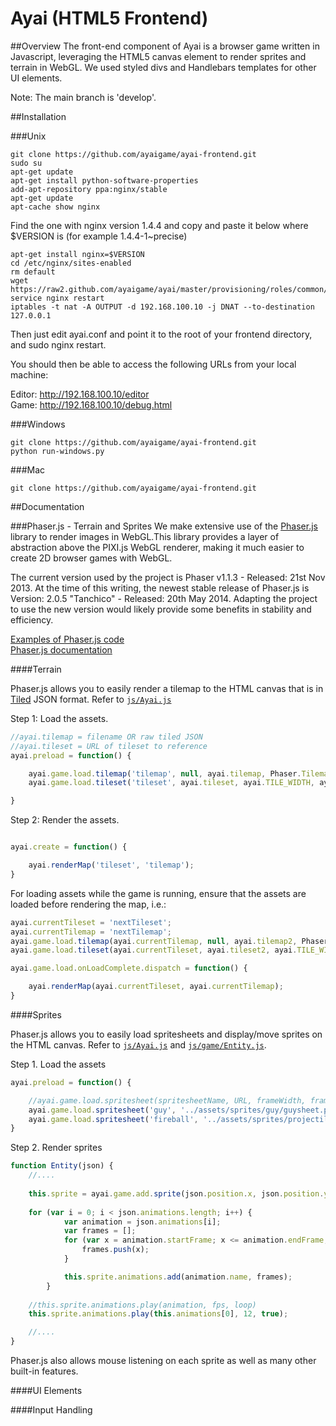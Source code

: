 Ayai (HTML5 Frontend)
=====================

##Overview
The front-end component of Ayai is a browser game written in Javascript, leveraging the HTML5 canvas element to render sprites and terrain in WebGL. We used styled divs and Handlebars templates for other UI elements.

Note: The main branch is 'develop'.

##Installation

###Unix
```
git clone https://github.com/ayaigame/ayai-frontend.git
sudo su
apt-get update 
apt-get install python-software-properties
add-apt-repository ppa:nginx/stable
apt-get update
apt-cache show nginx
```
Find the one with nginx version 1.4.4 and copy and paste it below where $VERSION is
(for example 1.4.4-1~precise)

```
apt-get install nginx=$VERSION 
cd /etc/nginx/sites-enabled 
rm default
wget https://raw2.github.com/ayaigame/ayai/master/provisioning/roles/common/files/conf/ayai.conf
service nginx restart
iptables -t nat -A OUTPUT -d 192.168.100.10 -j DNAT --to-destination 127.0.0.1

```
Then just edit ayai.conf and point it to the root of your frontend directory, and sudo nginx restart.

You should then be able to access the following URLs from your local machine:

Editor: http://192.168.100.10/editor <br />
Game: http://192.168.100.10/debug.html


###Windows
```
git clone https://github.com/ayaigame/ayai-frontend.git
python run-windows.py
```

###Mac
```
git clone https://github.com/ayaigame/ayai-frontend.git
```

##Documentation

###Phaser.js - Terrain and Sprites
We make extensive use of the [Phaser.js](http://phaser.io/) library to render images in WebGL.This library provides a layer of abstraction above the PIXI.js WebGL renderer, making it much easier to create 2D browser games with WebGL. 

The current version used by the project is Phaser v1.1.3 - Released: 21st Nov 2013. At the time of this writing, the newest stable release of Phaser.js is Version: 2.0.5 "Tanchico" - Released: 20th May 2014. Adapting the project to use the new version would likely provide some benefits in stability and efficiency.

[Examples of Phaser.js code](http://examples.phaser.io/)<br />
[Phaser.js documentation](http://docs.phaser.io/)

####Terrain

Phaser.js allows you to easily render a tilemap to the HTML canvas that is in [Tiled](http://www.mapeditor.org/) JSON format. 
Refer to [`js/Ayai.js`](https://github.com/ayaigame/ayai-frontend/blob/develop/js/ayai/Ayai.js)

Step 1: Load the assets.
```javascript
//ayai.tilemap = filename OR raw tiled JSON
//ayai.tileset = URL of tileset to reference
ayai.preload = function() {

    ayai.game.load.tilemap('tilemap', null, ayai.tilemap, Phaser.Tilemap.TILED_JSON);
    ayai.game.load.tileset('tileset', ayai.tileset, ayai.TILE_WIDTH, ayai.TILE_HEIGHT);

}
```

Step 2: Render the assets.

```javascript

ayai.create = function() {

    ayai.renderMap('tileset', 'tilemap');
}

```

For loading assets while the game is running, ensure that the assets are loaded before rendering the map, i.e.:

```javascript
ayai.currentTileset = 'nextTileset';
ayai.currentTilemap = 'nextTilemap';
ayai.game.load.tilemap(ayai.currentTilemap, null, ayai.tilemap2, Phaser.Tilemap.TILED_JSON);
ayai.game.load.tileset(ayai.currentTileset, ayai.tileset2, ayai.TILE_WIDTH, ayai.TILE_HEIGHT);

ayai.game.load.onLoadComplete.dispatch = function() {

    ayai.renderMap(ayai.currentTileset, ayai.currentTilemap);
}
```

####Sprites

Phaser.js allows you to easily load spritesheets and display/move sprites on the HTML canvas. Refer to [`js/Ayai.js`](https://github.com/ayaigame/ayai-frontend/blob/develop/js/ayai/Ayai.js) and [`js/game/Entity.js`](https://github.com/ayaigame/ayai-frontend/blob/develop/js/ayai/game/Entity.js).

Step 1. Load the assets

```javascript
ayai.preload = function() {

    //ayai.game.load.spritesheet(spritesheetName, URL, frameWidth, frameHeight)
    ayai.game.load.spritesheet('guy', '../assets/sprites/guy/guysheet.png', 32, 32);
    ayai.game.load.spritesheet('fireball', '../assets/sprites/projectiles/fireball.png', 32, 32);
}

```

Step 2. Render sprites

```javascript
function Entity(json) {
    //....
    
    this.sprite = ayai.game.add.sprite(json.position.x, json.position.y, json.spritesheet);
    
    for (var i = 0; i < json.animations.length; i++) {
			var animation = json.animations[i];
			var frames = [];
			for (var x = animation.startFrame; x <= animation.endFrame; x++) {
				frames.push(x);
			}

			this.sprite.animations.add(animation.name, frames);
		}
		
    //this.sprite.animations.play(animation, fps, loop)
	this.sprite.animations.play(this.animations[0], 12, true);

    //....
}
```

Phaser.js also allows mouse listening on each sprite as well as many other built-in features.


####UI Elements


####Input Handling



